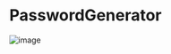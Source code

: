 # PasswordGenerator
 
 
 ![image](https://user-images.githubusercontent.com/79026025/124540128-24db2600-ddf5-11eb-87da-de19deeabafd.png)

